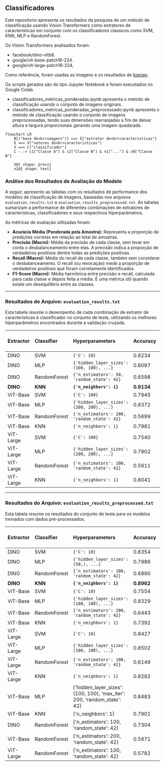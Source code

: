 ## Classificadores 

Este repositorio apresenta os resultados da pesquisa de um método de classificação usando Vision Transformers como extratores de características em conjunto com os classificadores classicos como SVM, KNN, MLP e RandomForest.

Os Vision Transformers analisados foram:
- facebook/dino-vitb8.
- google/vit-base-patch16-224.
- google/vit-large-patch16-224,

Como referência, foram usadas as imagens e os resultados de [kianian](https://github.com/iman2693/CTCB).

Os scripts gerados são do tipo Jupyter Notebook e foram executados no Google Colab.

- classificadores_metricas_ponderadas.ipynb apresenta o metodo de classificação usando o conjunto de imagens originais.
- classificadores_metricas_ponderadas_preprocessado.ipynb apresenta o metodo de classificação usando o conjunto de imagens preprocessadas, tendo suas dimensões rearranjadas a fim de deixar altura e largura proporcionais gerando uma imagem quadarada.

```mermaid
flowchart LR
    B[("base de<br>imagens")] ==> E["extrator de<br>caracteristicas"]
    E ==> V["vetores de<br>caracteristicas"]
    V ==> C["classificador"]
    C -.-> c1["Classe A"] & c2["Classe B"] & n1["..."] & cN["Classe N"]

    V@{ shape: procs}
    n1@{ shape: text}
```

### Análise dos Resultados de Avaliação do Modelo

A seguir, apresento as tabelas com os resultados de performance dos modelos de classificação de imagens, baseadas nos arquivos `evaluation_results.txt` e `evaluation_results_preprocessed.txt`. As tabelas sumarizam a performance de diferentes combinações de extratores de características, classificadores e seus respectivos hiperparâmetros.

As métricas de avaliação utilizadas foram:

*   **Acurácia Média (Ponderada pela Amostra):** Representa a proporção de predições corretas em relação ao total de amostras.
*   **Precisão (Macro):** Média da precisão de cada classe, sem levar em conta o desbalanceamento entre elas. A precisão indica a proporção de verdadeiros positivos dentre todas as predições positivas.
*   **Recall (Macro):** Média do recall de cada classe, também sem considerar o desbalanceamento. O recall (ou revocação) mede a proporção de verdadeiros positivos que foram corretamente identificados.
*   **F1-Score (Macro):** Média harmônica entre precisão e recall, calculada para cada classe e depois feita a média. É uma métrica útil quando existe um desequilíbrio entre as classes.

---

### Resultados do Arquivo: `evaluation_results.txt`

Esta tabela resume o desempenho de cada combinação de extrator de características e classificador no conjunto de teste, utilizando os melhores hiperparâmetros encontrados durante a validação cruzada.

| Extractor | Classifier | Hyperparameters | Accuracy | Precision (macro) | Recall (macro) | F1-Score (macro) |
| :--- | :--- | :--- | :--- | :--- | :--- | :--- |
| DINO | SVM | `{'C': 10}` | 0.8234 | 0.8217 | 0.8234 | 0.8193 |
| DINO | MLP | `{'hidden_layer_sizes': (100, 100), ...}` | 0.8097 | 0.8069 | 0.8097 | 0.8049 |
| DINO | RandomForest | `{'n_estimators': 50, 'random_state': 42}` | 0.6598 | 0.7114 | 0.6598 | 0.6797 |
| **DINO** | **KNN** | **`{'n_neighbors': 1}`** | **0.9134** | **0.9316** | **0.9134** | **0.9135** |
| ViT-Base | SVM | `{'C': 100}` | 0.7945 | 0.8883 | 0.7945 | 0.8240 |
| ViT-Base | MLP | `{'hidden_layer_sizes': (200, 200), ...}` | 0.8372 | 0.7984 | 0.8372 | 0.8064 |
| ViT-Base | RandomForest | `{'n_estimators': 200, 'random_state': 42}` | 0.5699 | 0.5980 | 0.5699 | 0.5788 |
| ViT-Base | KNN | `{'n_neighbors': 1}` | 0.7981 | 0.8229 | 0.7981 | 0.8043 |
| ViT-Large | SVM | `{'C': 100}` | 0.7540 | 0.7644 | 0.7540 | 0.7547 |
| ViT-Large | MLP | `{'hidden_layer_sizes': (200, 200), ...}` | 0.7902 | 0.8248 | 0.7902 | 0.7906 |
| ViT-Large | RandomForest | `{'n_estimators': 100, 'random_state': 42}` | 0.5611 | 0.5993 | 0.5611 | 0.5698 |
| ViT-Large | KNN | `{'n_neighbors': 1}` | 0.8041 | 0.8675 | 0.8041 | 0.8218 |

---

### Resultados do Arquivo: `evaluation_results_preprocessed.txt`

Esta tabela resume os resultados do conjunto de teste para os modelos treinados com dados pré-processados.

| Extractor | Classifier | Hyperparameters | Accuracy | Precision (macro) | Recall (macro) | F1-Score (macro) |
| :--- | :--- | :--- | :--- | :--- | :--- | :--- |
| DINO | SVM | `{'C': 10}` | 0.8354 | 0.7999 | 0.8354 | 0.8153 |
| DINO | MLP | `{'hidden_layer_sizes': (50,), ...}` | 0.7986 | 0.7539 | 0.7986 | 0.7720 |
| DINO | RandomForest | `{'n_estimators': 100, 'random_state': 42}` | 0.6890 | 0.7366 | 0.6890 | 0.7077 |
| **DINO** | **KNN** | **`{'n_neighbors': 1}`** | **0.8962** | **0.9460** | **0.8962** | **0.9126** |
| ViT-Base | SVM | `{'C': 10}` | 0.7554 | 0.7758 | 0.7554 | 0.7612 |
| ViT-Base | MLP | `{'hidden_layer_sizes': (100, 100), ...}` | 0.8329 | 0.8991 | 0.8329 | 0.8530 |
| ViT-Base | RandomForest | `{'n_estimators': 200, 'random_state': 42}` | 0.6443 | 0.7005 | 0.6443 | 0.6655 |
| ViT-Base | KNN | `{'n_neighbors': 1}` | 0.7392 | 0.7082 | 0.7392 | 0.7168 |
| ViT-Large | SVM | `{'C': 10}` | 0.8427 | 0.9672 | 0.8427 | 0.8846 |
| ViT-Large | MLP | `{'hidden_layer_sizes': (100, 100), ...}` | 0.8502 | 0.8885 | 0.8502 | 0.8600 |
| ViT-Large | RandomForest | `{'n_estimators': 100, 'random_state': 42}` | 0.6149 | 0.7122 | 0.6149 | 0.6395 |
| ViT-Large | KNN | `{'n_neighbors': 1}` | 0.8282 | 0.9042 | 0.8282 | 0.8534 |
| ViT-Base | MLP | {'hidden_layer_sizes': (100, 100), 'max_iter': 200, 'random_state': 42} | 0.8483 | 0.8287 | 0.8483 | 0.8301 |
| ViT-Base | KNN | {'n_neighbors': 1} | 0.7901 | 0.7781 | 0.7901 | 0.7671 |
| DINO | RandomForest | {'n_estimators': 100, 'random_state': 42} | 0.7304 | 0.8576 | 0.7304 | 0.7586 |
| ViT-Base | RandomForest | {'n_estimators': 200, 'random_state': 42} | 0.5871 | 0.7060 | 0.5871 | 0.6128 |
| ViT-Large | RandomForest | {'n_estimators': 100, 'random_state': 42} | 0.5782 | 0.7179 | 0.5782 | 0.6071 |

